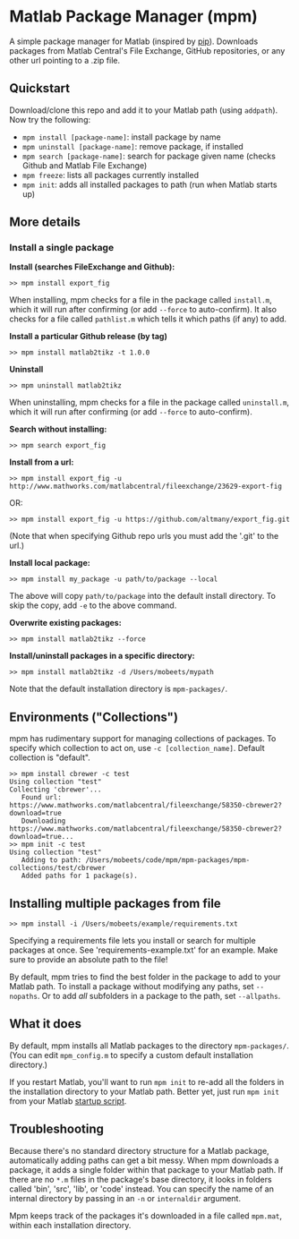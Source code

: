 # Matlab Package Manager (mpm)

A simple package manager for Matlab (inspired by [pip](https://github.com/pypa/pip)). Downloads packages from Matlab Central's File Exchange, GitHub repositories, or any other url pointing to a .zip file.

## Quickstart

Download/clone this repo and add it to your Matlab path (using `addpath`). Now try the following:

- `mpm install [package-name]`: install package by name
- `mpm uninstall [package-name]`: remove package, if installed
- `mpm search [package-name]`: search for package given name (checks Github and Matlab File Exchange)
- `mpm freeze`: lists all packages currently installed
- `mpm init`: adds all installed packages to path (run when Matlab starts up)

## More details

### Install a single package

__Install (searches FileExchange and Github):__

```
>> mpm install export_fig
```

When installing, mpm checks for a file in the package called `install.m`, which it will run after confirming (or add `--force` to auto-confirm). It also checks for a file called `pathlist.m` which tells it which paths (if any) to add.

__Install a particular Github release (by tag)__

```
>> mpm install matlab2tikz -t 1.0.0
```

__Uninstall__

```
>> mpm uninstall matlab2tikz
```

When uninstalling, mpm checks for a file in the package called `uninstall.m`, which it will run after confirming (or add `--force` to auto-confirm).

__Search without installing:__

```
>> mpm search export_fig
```

__Install from a url:__

```
>> mpm install export_fig -u http://www.mathworks.com/matlabcentral/fileexchange/23629-export-fig
```
OR:

```
>> mpm install export_fig -u https://github.com/altmany/export_fig.git
```

(Note that when specifying Github repo urls you must add the '.git' to the url.)

__Install local package:__

```
>> mpm install my_package -u path/to/package --local
```

The above will copy `path/to/package` into the default install directory. To skip the copy, add `-e` to the above command.

__Overwrite existing packages:__

```
>> mpm install matlab2tikz --force
```

__Install/uninstall packages in a specific directory:__

```
>> mpm install matlab2tikz -d /Users/mobeets/mypath
```

Note that the default installation directory is `mpm-packages/`.

## Environments ("Collections")

mpm has rudimentary support for managing collections of packages. To specify which collection to act on, use `-c [collection_name]`. Default collection is "default".

```
>> mpm install cbrewer -c test
Using collection "test"
Collecting 'cbrewer'...
   Found url: https://www.mathworks.com/matlabcentral/fileexchange/58350-cbrewer2?download=true
   Downloading https://www.mathworks.com/matlabcentral/fileexchange/58350-cbrewer2?download=true...
>> mpm init -c test
Using collection "test"
   Adding to path: /Users/mobeets/code/mpm/mpm-packages/mpm-collections/test/cbrewer
   Added paths for 1 package(s).
```

## Installing multiple packages from file

```
>> mpm install -i /Users/mobeets/example/requirements.txt
```

Specifying a requirements file lets you install or search for multiple packages at once. See 'requirements-example.txt' for an example. Make sure to provide an absolute path to the file!

By default, mpm tries to find the best folder in the package to add to your Matlab path. To install a package without modifying any paths, set `--nopaths`. Or to add _all_ subfolders in a package to the path, set `--allpaths`.

## What it does

By default, mpm installs all Matlab packages to the directory `mpm-packages/`. (You can edit `mpm_config.m` to specify a custom default installation directory.)

If you restart Matlab, you'll want to run `mpm init` to re-add all the folders in the installation directory to your Matlab path. Better yet, just run `mpm init` from your Matlab [startup script](http://www.mathworks.com/help/matlab/ref/startup.html).

## Troubleshooting

Because there's no standard directory structure for a Matlab package, automatically adding paths can get a bit messy. When mpm downloads a package, it adds a single folder within that package to your Matlab path. If there are no `*.m` files in the package's base directory, it looks in folders called 'bin', 'src', 'lib', or 'code' instead. You can specify the name of an internal directory by passing in an `-n` or `internaldir` argument.

Mpm keeps track of the packages it's downloaded in a file called `mpm.mat`, within each installation directory.

